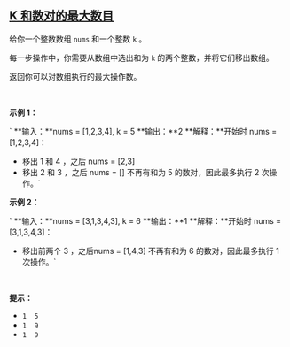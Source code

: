 ## [K 和数对的最大数目](https://leetcode-cn.com/problems/max-number-of-k-sum-pairs/)

给你一个整数数组 `nums` 和一个整数 `k` 。

每一步操作中，你需要从数组中选出和为 `k` 的两个整数，并将它们移出数组。

返回你可以对数组执行的最大操作数。

 

**示例 1：**

`
**输入：**nums = [1,2,3,4], k = 5
**输出：**2
**解释：**开始时 nums = [1,2,3,4]：
- 移出 1 和 4 ，之后 nums = [2,3]
- 移出 2 和 3 ，之后 nums = []
不再有和为 5 的数对，因此最多执行 2 次操作。`

**示例 2：**

`
**输入：**nums = [3,1,3,4,3], k = 6
**输出：**1
**解释：**开始时 nums = [3,1,3,4,3]：
- 移出前两个 3 ，之后nums = [1,4,3]
不再有和为 6 的数对，因此最多执行 1 次操作。`

 

**提示：**

*   `1 
5
`
*   `1 
9
`
*   `1 
9
`